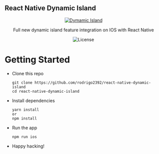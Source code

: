 ## React Native Dynamic Island

<p  align="center">
<a href="c">
		<img src="https://i.postimg.cc/Qtm7pQBZ/portada2.png"  alt="Dymamic Island"  title="Dymamic Island" />
	</a>
</p>

<p align="center">
  Full new dynamic island feature integration on IOS with React Native
</p>

<p align="center">
    <img src="https://img.shields.io/npm/l/@tabler/icons.svg" alt="License">
</p>


# Getting Started

- Clone this repo

  ```
  git clone https://github.com/rodrigo2392/react-native-dynamic-island
  cd react-native-dynamic-island
  ```

- Install dependencies

  ```
  yarn install
  or
  npm install
  ```

- Run the app

  ```
  npm run ios
  ```

- Happy hacking!
